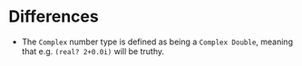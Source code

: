 # Differences

- The `Complex` number type is defined as being a `Complex Double`, meaning that e.g. `(real? 2+0.0i)` will be truthy.
